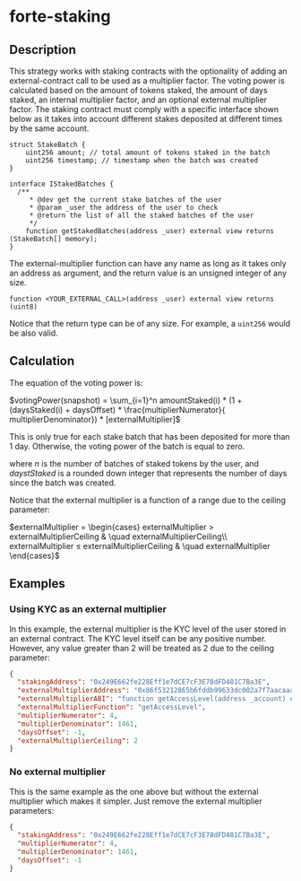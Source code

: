 # forte-staking

## Description

This strategy works with staking contracts with the optionality of adding an external-contract call to be used as a multiplier factor. The voting power is calculated based on the amount of tokens staked, the amount of days staked, an internal multiplier factor, and an optional external multiplier factor. The staking contract must comply with a specific interface shown below as it takes into account different stakes deposited at different times by the same account.

```solidity
struct StakeBatch {
    uint256 amount; // total amount of tokens staked in the batch
    uint256 timestamp; // timestamp when the batch was created
}

interface IStakedBatches {
  /**
     * @dev get the current stake batches of the user
     * @param _user the address of the user to check
     * @return the list of all the staked batches of the user
     */
    function getStakedBatches(address _user) external view returns (StakeBatch[] memory);
}
```

The external-multiplier function can have any name as long as it takes only an address as argument, and the return value is an unsigned integer of any size.

```solidity
function <YOUR_EXTERNAL_CALL>(address _user) external view returns (uint8)
```

Notice that the return type can be of any size. For example, a `uint256` would be also valid.

## Calculation

The equation of the voting power is:

$votingPower(snapshot) = \sum_{i=1}^n amountStaked(i) * (1 + (daysStaked(i) + daysOffset) * \frac{multiplierNumerator}{ multiplierDenominator}) * [externalMultiplier]$

This is only true for each stake batch that has been deposited for more than 1 day. Otherwise, the voting power of the batch is equal to zero.

where _n_ is the number of batches of staked tokens by the user, and _daystStaked_ is a rounded down integer that represents the number of days since the batch was created.

Notice that the external multiplier is a function of a range due to the ceiling parameter:

$externalMultiplier =
  \begin{cases}
    externalMultiplier > externalMultiplierCeiling  & \quad externalMultiplierCeiling\\
    externalMultiplier ≤ externalMultiplierCeiling  & \quad externalMultiplier
  \end{cases}$

## Examples

### Using KYC as an external multiplier

In this example, the external multiplier is the KYC level of the user stored in an external contract. The KYC level itself can be any positive number. However, any value greater than 2 will be treated as 2 due to the ceiling parameter:

```json
{
  "stakingAddress": "0x249E662fe228Eff1e7dCE7cF3E78dFD481C7Ba3E",
  "externalMultiplierAddress": "0x86f53212865b6fddb99633dc002a7f7aacaaa8db",
  "externalMultiplierABI": "function getAccessLevel(address _account) external view returns (uint8)",
  "externalMultiplierFunction": "getAccessLevel",
  "multiplierNumerator": 4,
  "multiplierDenominator": 1461,
  "daysOffset": -1,
  "externalMultiplierCeiling": 2
}
```

### No external multiplier

This is the same example as the one above but without the external multiplier which makes it simpler. Just remove the external multiplier parameters:

```json
{
  "stakingAddress": "0x249E662fe228Eff1e7dCE7cF3E78dFD481C7Ba3E",
  "multiplierNumerator": 4,
  "multiplierDenominator": 1461,
  "daysOffset": -1
}
```
